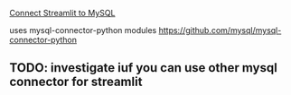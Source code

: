 [Connect Streamlit to MySQL](https://docs.streamlit.io/knowledge-base/tutorials/databases/mysql)


uses 
mysql-connector-python modules
https://github.com/mysql/mysql-connector-python


## TODO: investigate iuf you can use other mysql connector for streamlit
